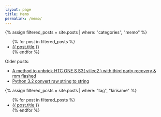 ```yaml
---
layout: page
title: Memo
permalink: /memo/
---
```


{% assign filtered_posts = site.posts | where: "categories", "memo" %}
<ul>
{% for post in filtered_posts %}
  <li><a href="{{ post.url }}">{{ post.title }}</a></li>
{% endfor %}
</ul>

Older posts:
<ul>
  <li><a href="/2013/04/29/villec2-flash.html">A method to unbrick HTC ONE S S3( villec2 ) with third party recovery & rom flashed</a></li>
  <li><a href="/2013/05/10/python-32-convert-raw-string-to-string.html">Python 3.2 convert raw string to string</a></li>
</ul>
{% assign filtered_posts = site.posts | where: "tag", "kirisame" %}
<ul>
{% for post in filtered_posts %}
  <li><a href="{{ post.url }}">{{ post.title }}</a></li>
{% endfor %}
</ul>
